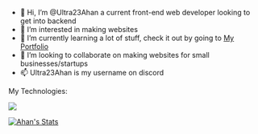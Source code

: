 - 👋 Hi, I’m @Ultra23Ahan a current front-end web developer looking to get into backend
- 👀 I’m interested in making websites
- 🌱 I’m currently learning a lot of stuff, check it out by going to [My Portfolio](https://portfolio-v2-ultra23ahans-projects.vercel.app)
- 💞️ I’m looking to collaborate on making websites for small businesses/startups
- 📫 Ultra23Ahan is my username on discord


My Technologies:

<img src="https://skillicons.dev/icons?i=js,html,css,react,nextjs,apple,python,tailwind,figma,ts,vercel,vite,bash,pnpm,npm,vscode&theme=dark&perline=8" align="center"><br />

[![Ahan's Stats](https://github-readme-stats.vercel.app/api?username=Ultra23Ahan&theme=transparent)](https://github.com/anuraghazra/github-readme-stats)


